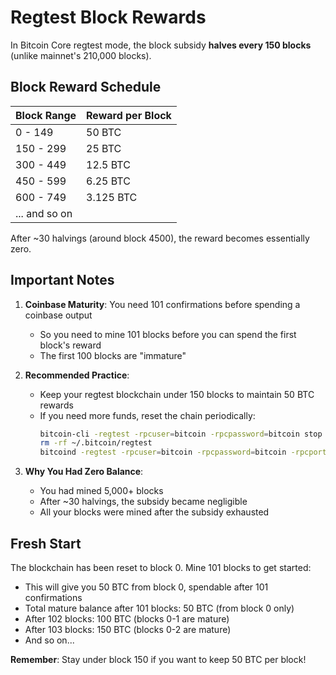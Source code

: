 # Regtest Block Rewards

In Bitcoin Core regtest mode, the block subsidy **halves every 150 blocks** (unlike mainnet's 210,000 blocks).

## Block Reward Schedule

| Block Range | Reward per Block |
|-------------|------------------|
| 0 - 149     | 50 BTC          |
| 150 - 299   | 25 BTC          |
| 300 - 449   | 12.5 BTC        |
| 450 - 599   | 6.25 BTC        |
| 600 - 749   | 3.125 BTC       |
| ... and so on |                |

After ~30 halvings (around block 4500), the reward becomes essentially zero.

## Important Notes

1. **Coinbase Maturity**: You need 101 confirmations before spending a coinbase output
   - So you need to mine 101 blocks before you can spend the first block's reward
   - The first 100 blocks are "immature"

2. **Recommended Practice**: 
   - Keep your regtest blockchain under 150 blocks to maintain 50 BTC rewards
   - If you need more funds, reset the chain periodically: 
     ```bash
     bitcoin-cli -regtest -rpcuser=bitcoin -rpcpassword=bitcoin stop
     rm -rf ~/.bitcoin/regtest
     bitcoind -regtest -rpcuser=bitcoin -rpcpassword=bitcoin -rpcport=18443 -daemon
     ```

3. **Why You Had Zero Balance**:
   - You had mined 5,000+ blocks
   - After ~30 halvings, the subsidy became negligible
   - All your blocks were mined after the subsidy exhausted

## Fresh Start

The blockchain has been reset to block 0. Mine 101 blocks to get started:
- This will give you 50 BTC from block 0, spendable after 101 confirmations
- Total mature balance after 101 blocks: 50 BTC (from block 0 only)
- After 102 blocks: 100 BTC (blocks 0-1 are mature)
- After 103 blocks: 150 BTC (blocks 0-2 are mature)
- And so on...

**Remember**: Stay under block 150 if you want to keep 50 BTC per block!
